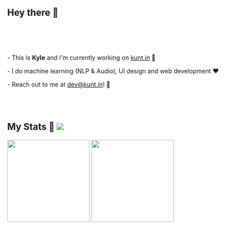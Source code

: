 ## Hey there 👋
<!--  <img src="https://raw.githubusercontent.com/ABSphreak/ABSphreak/master/gifs/Hi.gif" width="30px" height="30px"> 
<span>
  <img src="https://i.imgur.com/6d6IBiN.gif" align="left" width=250 height=230>
</span>

<br>
<br>
<br>
<p>&nbsp;&nbsp;&nbsp;&nbsp;&nbsp;&nbsp;&nbsp;&nbsp;- This is <strong>Kyle</strong> and I'm currently working on <a href="https://kunt.in">kunt.in</a></strong> 💫</p>
<p>&nbsp;&nbsp;&nbsp;&nbsp;&nbsp;&nbsp;&nbsp;&nbsp;- I do machine learning (NLP & Audio), UI design and web development ❤️</p>
<p>&nbsp;&nbsp;&nbsp;&nbsp;&nbsp;&nbsp;&nbsp;&nbsp;- Reach out to me at <a href="mailto:dev@kunt.in">dev@kunt.in</a>! 📩</p>
<br>
<br>
-->

<br>
<br>
<br>
<p>- This is <strong>Kyle</strong> and I'm currently working on <a href="https://kunt.in">kunt.in</a></strong> 💫</p>
<p>- I do machine learning (NLP & Audio), UI design and web development ❤️</p>
<p>- Reach out to me at <a href="mailto:dev@kunt.in">dev@kunt.in</a>! 📩</p>
<br>
<br>

## My Stats 👀 ![](https://komarev.com/ghpvc/?username=kuntiniong&color=d83a7c)

<span>
  <img height=190 align="center" src="https://github-readme-stats.vercel.app/api/?username=kuntiniong&show_icons=true&theme=radical&card_width=240" />
</span>
<span>
  <img height=190 align="center" src="https://github-readme-stats.vercel.app/api/top-langs/?username=kuntiniong&layout=compact&theme=radical&hide=jupyter%20notebook&card_width=220" />
</span>

